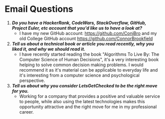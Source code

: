 # Email Questions 
1. ***Do you have a HackerRank, CodeWars, StackOverflow, GitHub, Project Euler, etc account
that you'd like us to have a look at?***
    - I have my new GitHub account: https://github.com/ConjBro and my old College GitHub account https://github.com/ConnorBrookfield
2. ***Tell us about a technical book or article you read recently, why you liked it, and why we
should read it.***
    - I have recently started reading the book "Algorithms To Live By: The Computer Science of Human Decisions", it's a very interesting book helping to solve common decision making problems. I would recommend it as it's material can be applicable to everyday life and it's interesting from a computer science and psychological perspective.
3. ***Tell us about why you consider LetsGetChecked to be the right move for you.***
    - Working for a company that provides a positive and valuable service to people, while also using the latest technologies makes this opportunity attractive and the right move for me in my professional career.
